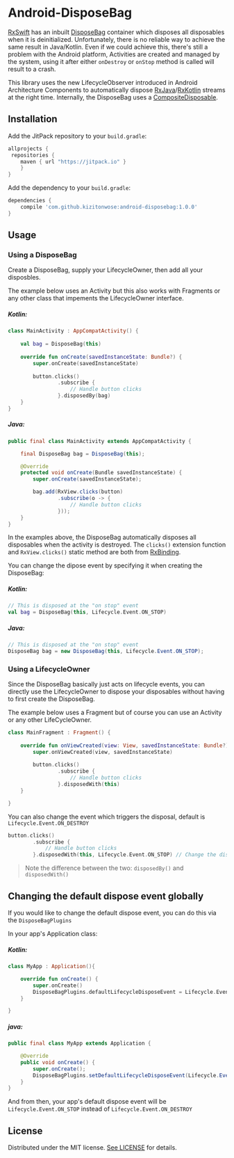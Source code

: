 # Android-DisposeBag

[RxSwift][rxswift-url] has an inbuilt [DisposeBag][disposebag-swift-url] container which disposes all disposables when it is deinitialized. Unfortunately, there is no reliable way to achieve the same result in Java/Kotlin. Even if we could achieve this, there's still a problem with the Android platform, Activities are created and managed by the system, using it after either `onDestroy` or `onStop` method is called will result to a crash. 

This library uses the new LifecycleObserver introduced in Android Architecture Components to automatically dispose [RxJava][rxjava-url]/[RxKotlin][rxkotlin-url] streams at the right time. Internally, the DisposeBag uses a [CompositeDisposable][compositedisposable-java-url].

## Installation

Add the JitPack repository to your `build.gradle`:

```groovy
allprojects {
 repositories {
    maven { url "https://jitpack.io" }
    }
}
```

Add the dependency to your `build.gradle`:

```groovy
dependencies {
    compile 'com.github.kizitonwose:android-disposebag:1.0.0'
}
```

## Usage

### Using a DisposeBag

Create a DisposeBag, supply your LifecycleOwner, then add all your disposbles.

The example below uses an Activity but this also works with Fragments or any other class that impements the LifecycleOwner interface.


##### Kotlin:

```kotlin
class MainActivity : AppCompatActivity() {
    
    val bag = DisposeBag(this)
    
    override fun onCreate(savedInstanceState: Bundle?) {
        super.onCreate(savedInstanceState)
        
        button.clicks()
                .subscribe {
                    // Handle button clicks
                }.disposedBy(bag)
    }
}
```

##### Java:

```java
public final class MainActivity extends AppCompatActivity {

    final DisposeBag bag = DisposeBag(this);

    @Override
    protected void onCreate(Bundle savedInstanceState) {
        super.onCreate(savedInstanceState);

        bag.add(RxView.clicks(button)
                .subscribe(o -> {
                    // Handle button clicks 
                }));
    }
}
```

In the examples above, the DisposeBag automatically disposes all disposables when the activity is destroyed. The `clicks()` extension function and `RxView.clicks()` static method are both from [RxBinding][rxbinding-url].

You can change the dipose event by specifying it when creating the DisposeBag:

##### Kotlin:

```kotlin
// This is disposed at the "on stop" event
val bag = DisposeBag(this, Lifecycle.Event.ON_STOP)
```

##### Java:

```java
// This is disposed at the "on stop" event
DisposeBag bag = new DisposeBag(this, Lifecycle.Event.ON_STOP);
```

### Using a LifecycleOwner

Since the DisposeBag basically just acts on lifecycle events, you can directly use the LifecycleOwner to dispose your disposables without having to first create the DisposeBag.

The example below uses a Fragment but of course you can use an Activity or any other LifeCycleOwner.

```kotlin
class MainFragment : Fragment() {
        
    override fun onViewCreated(view: View, savedInstanceState: Bundle?) {
        super.onViewCreated(view, savedInstanceState)
        
        button.clicks()
                .subscribe {
                    // Handle button clicks
                }.disposedWith(this)
    }

}
```

You can also change the event which triggers the disposal, default is `Lifecycle.Event.ON_DESTROY`

```kotlin
button.clicks()
        .subscribe {
            // Handle button clicks
        }.disposedWith(this, Lifecycle.Event.ON_STOP) // Change the dispose event
```

>Note the difference between the two: `disposedBy()` and `disposedWith()`

## Changing the default dispose event globally

If you would like to change the default dispose event, you can do this via the `DisposeBagPlugins`

In your app's Application class:

##### Kotlin:

```kotlin
class MyApp : Application(){

    override fun onCreate() {
        super.onCreate()
        DisposeBagPlugins.defaultLifecycleDisposeEvent = Lifecycle.Event.ON_STOP
    }

}
```

##### java:

```java
public final class MyApp extends Application {

    @Override
    public void onCreate() {
        super.onCreate();
        DisposeBagPlugins.setDefaultLifecycleDisposeEvent(Lifecycle.Event.ON_STOP);
    }
}
```

And from then, your app's default dispose event will be `Lifecycle.Event.ON_STOP` instead of `Lifecycle.Event.ON_DESTROY`


## License
Distributed under the MIT license. [See LICENSE](https://github.com/kizitonwose/android-disposebag/blob/master/LICENSE.md) for details.

[rxswift-url]: https://github.com/ReactiveX/RxSwift 
[disposebag-swift-url]: https://github.com/ReactiveX/RxSwift/blob/master/RxSwift/Disposables/DisposeBag.swift 
[rxjava-url]: https://github.com/ReactiveX/RxJava 
[rxkotlin-url]: https://github.com/ReactiveX/RxKotlin
[rxbinding-url]: https://github.com/JakeWharton/RxBinding
[compositedisposable-java-url]: https://github.com/ReactiveX/RxJava/blob/2.x/src/main/java/io/reactivex/disposables/CompositeDisposable.java

